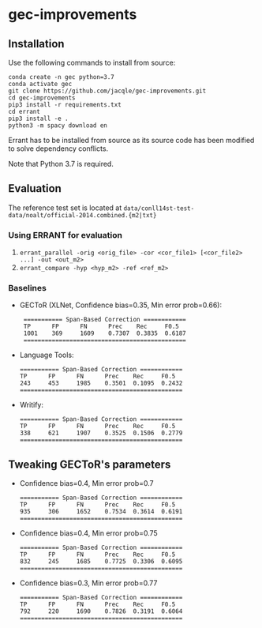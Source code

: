 # gec-improvements

## Installation

Use the following commands to install from source:
```
conda create -n gec python=3.7
conda activate gec
git clone https://github.com/jacqle/gec-improvements.git
cd gec-improvements
pip3 install -r requirements.txt
cd errant
pip3 install -e .
python3 -m spacy download en
```
Errant has to be installed from source as its source code has been modified to solve dependency conflicts. 

Note that Python 3.7 is required. 

## Evaluation

The reference test set is located at `data/conll14st-test-data/noalt/official-2014.combined.{m2|txt}`

### Using ERRANT for evaluation
1. `errant_parallel -orig <orig_file> -cor <cor_file1> [<cor_file2> ...] -out <out_m2>`
2. `errant_compare -hyp <hyp_m2> -ref <ref_m2>`

### Baselines
- GECToR (XLNet, Confidence bias=0.35, Min error prob=0.66):
   ``` 
    =========== Span-Based Correction ============
    TP      FP      FN      Prec    Rec     F0.5
    1001    369     1609    0.7307  0.3835  0.6187
    ============================================== 
    ``` 
- Language Tools:
    ```
    =========== Span-Based Correction ============
    TP      FP      FN      Prec    Rec     F0.5
    243     453     1985    0.3501  0.1095  0.2432
    ==============================================
    ```
- Writify:
    ```
    =========== Span-Based Correction ============
    TP      FP      FN      Prec    Rec     F0.5
    338     621     1907    0.3525  0.1506  0.2779
    ==============================================
    ```
## Tweaking GECToR's parameters
- Confidence bias=0.4, Min error prob=0.7
   ``` 
   =========== Span-Based Correction ============
   TP      FP      FN      Prec    Rec     F0.5
   935     306     1652    0.7534  0.3614  0.6191
   ==============================================  
   ``` 
- Confidence bias=0.4, Min error prob=0.75
   ``` 
   =========== Span-Based Correction ============
   TP      FP      FN      Prec    Rec     F0.5
   832     245     1685    0.7725  0.3306  0.6095
   ==============================================
   ``` 
- Confidence bias=0.3, Min error prob=0.77
   ``` 
   =========== Span-Based Correction ============
   TP      FP      FN      Prec    Rec     F0.5
   792     220     1690    0.7826  0.3191  0.6064
   ==============================================   
   ``` 
